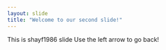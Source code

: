 ```yaml
---
layout: slide
title: "Welcome to our second slide!"
---
```

This is shayf1986 slide
Use the left arrow to go back!